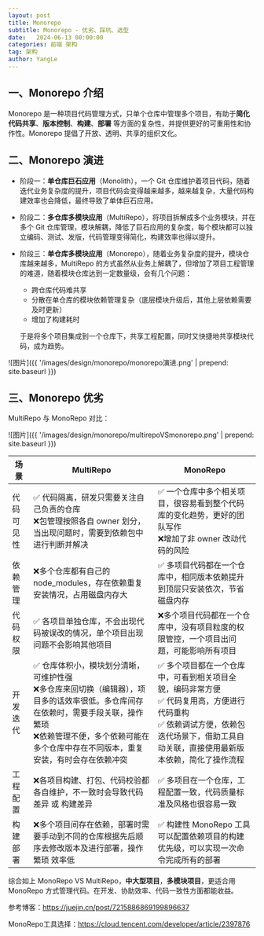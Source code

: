 ```yaml
---
layout: post
title: Monorepo 
subtitle: Monorepo - 优劣、踩坑、选型
date:   2024-06-13 00:00:00
categories: 前端 架构
tag: 架构
author: YangLe
---
```








## 一、Monorepo 介绍

Monorepo 是一种项目代码管理方式，只单个仓库中管理多个项目，有助于**简化** **代码共享**、**版本控制**、**构建**、**部署** 等方面的复杂性，并提供更好的可重用性和协作性。Monorepo 提倡了开放、透明、共享的组织文化。



## 二、Monorepo 演进

- 阶段一：**单仓库巨石应用**（Monolith），一个 Git 仓库维护着项目代码，随着迭代业务复杂度的提升，项目代码会变得越来越多，越来越复杂，大量代码构建效率也会降低，最终导致了单体巨石应用。

- 阶段二：**多仓库多模块应用**（MultiRepo），将项目拆解成多个业务模块，并在多个 Git 仓库管理，模块解耦，降低了巨石应用的复杂度，每个模块都可以独立编码、测试、发版，代码管理变得简化，构建效率也得以提升。

- 阶段三：**单仓库多模块应用**（Monorepo），随着业务复杂度的提升，模块仓库越来越多，MultiRepo 的方式虽然从业务上解耦了，但增加了项目工程管理的难道，随着模块仓库达到一定数量级，会有几个问题：

  - 跨仓库代码难共享
  - 分散在单仓库的模块依赖管理复杂（底层模块升级后，其他上层依赖需要及时更新）
  - 增加了构建耗时

  于是将多个项目集成到一个仓库下，共享工程配置，同时又快捷地共享模块代码，成为趋势。

![图片]({{ '/images/design/monorepo/monorepo演进.png' | prepend: site.baseurl }})



## 三、Monorepo 优劣

MultiRepo 与 MonoRepo 对比：

![图片]({{ '/images/design/monorepo/multirepoVSmonorepo.png' | prepend: site.baseurl }})

| 场景       | MultiRepo                                                    | MonoRepo                                                     |
| ---------- | ------------------------------------------------------------ | ------------------------------------------------------------ |
| 代码可见性 | ✅ 代码隔离，研发只需要关注自己负责的仓库<br />❌包管理按照各自 owner 划分，当出现问题时，需要到依赖包中进行判断并解决 | ✅ 一个仓库中多个相关项目，很容易看到整个代码库的变化趋势，更好的团队写作<br />❌增加了非 owner 改动代码的风险 |
| 依赖管理   | ❌多个仓库都有自己的 node_modules，存在依赖重复安装情况，占用磁盘内存大 | ✅ 多项目代码都在一个仓库中，相同版本依赖提升到顶层只安装依次，节省磁盘内存 |
| 代码权限   | ✅ 各项目单独仓库，不会出现代码被误改的情况，单个项目出现问题不会影响其他项目 | ❌多个项目代码都在一个仓库中，没有项目粒度的权限管控，一个项目出问题，可能影响所有项目 |
| 开发迭代   | ✅ 仓库体积小，模块划分清晰，可维护性强<br />❌多仓库来回切换（编辑器），项目多的话效率很低。多仓库间存在依赖时，需要手段关联，操作繁琐<br />❌依赖管理不便，多个依赖可能在多个仓库中存在不同版本，重复安装，有时会存在依赖冲突 | ✅ 多个项目都在一个仓库中，可看到相关项目全貌，编码非常方便<br />✅ 代码复用高，方便进行代码重构<br />✅ 依赖调试方便，依赖包迭代场景下，借助工具自动关联，直接使用最新版本依赖，简化了操作流程 |
| 工程配置   | ❌各项目构建、打包、代码校验都各自维护，不一致时会导致代码差异 或 构建差异 | ✅ 多项目在一个仓库，工程配置一致，代码质量标准及风格也很容易一致 |
| 构建部署   | ❌多个项目间存在依赖，部署时需要手动到不同的仓库根据先后顺序去修改版本及进行部署，操作繁琐 效率低 | ✅ 构建性 MonoRepo 工具可以配置依赖项目的构建优先级，可以实现一次命令完成所有的部署 |

综合如上 MonoRepo VS MultiRepo，**中大型项目**，**多模块项目**，更适合用 MonoRepo 方式管理代码。在开发、协助效率、代码一致性方面都能收益。



参考博客：https://juejin.cn/post/7215886869199896637

MonoRepo工具选择：https://cloud.tencent.com/developer/article/2397876